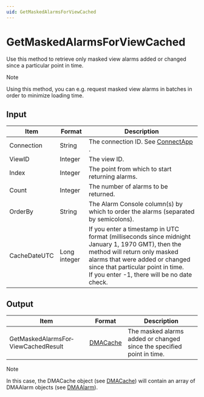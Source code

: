 ```yaml
---
uid: GetMaskedAlarmsForViewCached
---
```


# GetMaskedAlarmsForViewCached

Use this method to retrieve only masked view alarms added or changed since a particular point in time.

> [!NOTE]
> Using this method, you can e.g. request masked view alarms in batches in order to minimize loading time.

## Input

| Item         | Format       | Description                                                                                                                                                                                                                                                |
|--------------|--------------|------------------------------------------------------------------------------------------------------------------------------------------------------------------------------------------------------------------------------------------------------------|
| Connection   | String       | The connection ID. See [ConnectApp](xref:ConnectApp) .                                                                                                                                                                           |
| ViewID       | Integer      | The view ID.                                                                                                                                                                                                                                               |
| Index        | Integer      | The point from which to start returning alarms.                                                                                                                                                                                                            |
| Count        | Integer      | The number of alarms to be returned.                                                                                                                                                                                                                       |
| OrderBy      | String       | The Alarm Console column(s) by which to order the alarms (separated by semicolons).                                                                                                                                                                        |
| CacheDateUTC | Long integer | If you enter a timestamp in UTC format (milliseconds since midnight January 1, 1970 GMT), then the method will return only masked alarms that were added or changed since that particular point in time.<br> If you enter -1, there will be no date check. |

## Output

| Item                                | Format                                           | Description                                                           |
|-------------------------------------|--------------------------------------------------|-----------------------------------------------------------------------|
| GetMaskedAlarmsFor­ViewCachedResult | [DMACache](xref:DMACache) | The masked alarms added or changed since the specified point in time. |

> [!NOTE]
> In this case, the DMACache object (see [DMACache](xref:DMACache)) will contain an array of DMAAlarm objects (see [DMAAlarm](xref:DMAAlarm)).

